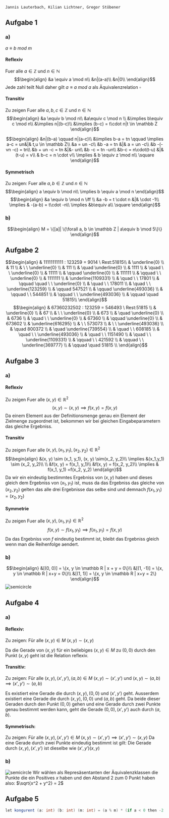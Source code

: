 	Jannis Lauterbach, Kilian Lichtner, Gregor Stöbener


## Aufgabe 1

### a)
$a \equiv b \ mod \ m$

#### Reflexiv
Fuer alle $a \in \mathbb Z$ und $n \in \mathbb N$
$$\begin{align}
&a \equiv a \mod  n\\
&n|(a-a)\\
&n|0\\
\end{align}$$
Jede zahl teilt Null daher gilt $a \equiv a\ mod\ a$ als Äquivalenzrelation
$\square$

#### Transitiv
Zu zeigen
Fuer alle $a, b, c \in \mathbb Z$ und $n\in \mathbb N$
$$\begin{align}
&a \equiv b \mod n\\
&a\equiv c \mod n \\
&\implies b\equiv c \mod n\\
&\implies n|(b-c)\\
&\implies (b-c) = t\cdot n|t \in \mathbb Z
\end{align}$$


$$\begin{align}
&n|(b-a) \qquad n|(a-c)\\
&\implies b-a = tn \qquad \implies a-c = un&|& t,u \in \mathbb Z\\
&a = un -c\\
&b -a = tn &|& a = un -c\\
&b -(-vn -c) = tn\\
&b + un -c = tn &|&- un\\
&b -c = tn -un\\
&b-c = n\cdot(t-u) &|& (t-u) = v\\
& b-c = n \cdot v\\
\implies & b \equiv z \mod n\\
\square
\end{align}$$

#### Symmetrisch
Zu zeigen:
Fuer alle $a, b \in \mathbb Z$ und $n \in \mathbb N$
$$\begin{align}
a \equiv b \mod n\\
\implies b \equiv a \mod n
\end{align}$$
$$\begin{align}
&a \equiv b \mod n \iff \\
&a -b = t \cdot n &|& \cdot -1\\
\implies & -(a-b) = t\cdot -n\\
\implies &b\equiv a\\
\square
\end{align}$$

### b)
$$\begin{align}
M = \{[a]| \{\forall a, b \in \mathbb Z | a\equiv b \mod 5\}\}
\end{align}$$


## Aufgabe 2
$$\begin{align}
& 11111111111 : 123259 = 9014 \ Rest:51815\\
& \underline{0} \\
& 11 \\
& \ \ \underline{0} \\
& 111 \\
& \quad \underline{0} \\
& 1111 \\
& \quad \ \ \underline{0} \\
& 11111 \\
& \qquad \underline{0} \\
& 111111 \\
& \qquad \ \ \underline{0} \\
& 1111111 \\
& \underline{1109331} \\
& \quad \ \ 17801 \\
& \qquad \quad \ \ \underline{0} \\
& \quad \ \ 178011 \\
& \quad \ \ \underline{123259} \\
& \qquad 547521 \\
& \qquad \underline{493036} \\
& \qquad \ \ 544851 \\
& \qquad \ \ \underline{493036} \\
& \qquad \quad 51815\\
\end{align}$$
$$\begin{align}
& 67360232502 : 123259 = 546493 \ Rest:51815 \\
& \underline{0} \\
& 67 \\
& \ \ \underline{0} \\
& 673 \\
& \quad \underline{0} \\
& 6736 \\
& \quad \ \ \underline{0} \\
& 67360 \\
& \qquad \underline{0} \\
& 673602 \\
& \underline{616295} \\
& \ \ 573073 \\
& \ \ \underline{493036} \\
& \quad 800372 \\
& \quad \underline{739554} \\
& \quad \ \ 608185 \\
& \quad \ \ \underline{493036} \\
& \quad \ \ 1151490 \\
& \quad \ \ \underline{1109331} \\
& \qquad \ \  421592 \\
& \qquad \ \ \underline{369777} \\
& \qquad \quad 51815 \\
\end{align}$$


## Aufgabe 3

### a)
#### Reflexiv
Zu zeigen
Fuer alle $(x, y) \in \mathbb R^2$
$$(x,y) \sim (x,y) \implies f(x, y) = f(x, y)$$
Da einem Element aus der Definitionsmenge genau ein Element der Zielmenge zugeordnet ist, bekommen wir bei gleichen Eingabeparametern das gleiche Ergebniss.

#### Transitiv
Zu zeigen
Fuer alle $(x, y),(x_1, y_1), (x_2, y_2) \in \mathbb R^2$
$$\begin{align}
&(x, y) \sim (x_1, y_1), (x, y) \sim(x_2, y_2)\\
\implies &(x_1,y_1) \sim (x_2, y_2)\\
\\
&f(x, y) = f(x_1, y_1)\\
&f(x, y) = f(x_2, y_2)\\
\implies & f(x_1, y_1) =f(x_2, y_2)
\end{align}$$
Da wir ein eindeutig bestimmtes Ergebniss von $(x, y)$ haben und dieses gleich dem Ergebniss von $(x_1, y_1)$ ist, muss da das Ergebniss das gleiche von $(x_2, y_2)$
gelten das alle drei Ergebnisse das selbe sind und demnach $f(x_1, y_1) = (x_2, y_2)$

#### Symmetrie
Zu zeigen
Fuer alle $(x,y), (x_1, y_1) \in \mathbb R^2$
$$
f(x, y) \sim f(x_1, y_1) \implies f(x_1, y_1) = f(x, y)
$$
Da das Ergebniss von $f$ eindeutig bestimmt ist, bleibt das Ergebniss gleich wenn man die Reihenfolge aendert.

### b)
$$\begin{align}
&[(0, 0)] = \{x, y \in \mathbb R | x + y = 0\}\\
&[(1, -1)] = \{x, y \in \mathbb R | x+y = 0\}\\
&[(1, 1)] = \{x, y \in \mathbb R | x+y = 2\}
\end{align}$$
![semicircle](lines.png)

## Aufgabe 4
### a)

#### Reflexiv:

Zu zeigen:
Für alle $(x, y) \in M$
$(x, y)\sim (x, y)$

Da  die Gerade von $(x, y)$ für ein beliebiges $(x, y) \in M$ zu $(0, 0)$ durch den Punkt $(x, y)$ geht ist die Relation reflexiv.

#### Transitiv:

Zu zeigen:
Für alle $(x, y), (x', y'), (a, b) \in M$
$(x, y) \sim (x', y')$ und $(x, y) \sim (a, b) \implies (x', y') \sim (a, b)$

Es existiert eine Gerade die durch $(x, y), (0, 0)$ und $(x', y')$ geht.
Ausserdem existiert eine Gerade die durch $(x, y), (0, 0)$ und $(a, b)$ geht.
Da beide dieser Geraden durch den Punkt $(0, 0)$ gehen und eine Gerade durch zwei Punkte genau bestimmt werden kann, geht die Gerade $(0, 0), (x', y')$ auch durch $(a, b)$.

#### Symmetrisch:
Zu zeigen:
Für alle $(x, y), (x', y') \in M$
$(x, y) \sim (x', y') \implies (x', y') \sim (x, y)$
Da eine Gerade durch zwei Punkte eindeutig bestimmt ist gilt:
Die Gerade durch $(x, y), (x', y')$ ist dieselbe wie $(x', y') (x, y)$ 

### b)
![semicircle](attachments/semicircle.jpg)
Wir wählen als Represäsentanten der Äquivalenzklassen die Punkte die ein Positives $x$ haben und den Abstand $2$ zum $0$ Punkt haben also: $\sqrt{x^2 + y^2} = 2$


## Aufgabe 5
```csharp
let kongurent (a: int) (b: int) (m: int) = (a % m) * (if a < 0 then -2 else 1) = (b % m) * (if b < 0 then -2 else 1)
```
